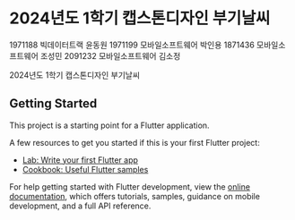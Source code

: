 # 2024년도 1학기 캡스톤디자인 부기날씨
1971188 빅데이터트랙 윤동원
1971199 모바일소프트웨어 박인용
1871436 모바일소프트웨어 조성민
2091232 모바일소프트웨어 김소정

2024년도 1학기 캡스톤디자인 부기날씨

## Getting Started

This project is a starting point for a Flutter application.

A few resources to get you started if this is your first Flutter project:

- [Lab: Write your first Flutter app](https://docs.flutter.dev/get-started/codelab)
- [Cookbook: Useful Flutter samples](https://docs.flutter.dev/cookbook)

For help getting started with Flutter development, view the
[online documentation](https://docs.flutter.dev/), which offers tutorials,
samples, guidance on mobile development, and a full API reference.
